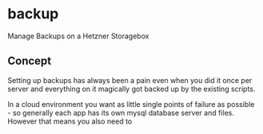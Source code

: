 # backup
Manage Backups on a Hetzner Storagebox

## Concept
Setting up backups has always been a pain even when you did it once per server
and everything on it magically got backed up by the existing scripts.

In a cloud environment you want as little single points of failure as possible -
so generally each app has its own mysql database server and files. However that
means you also need to 
